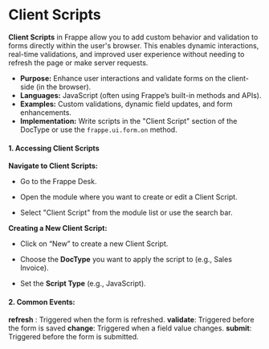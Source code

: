 #  Client Scripts

**Client Scripts** in Frappe allow you to add custom behavior and validation to forms directly within the user's browser. This enables dynamic interactions, real-time validations, and improved user experience without needing to refresh the page or make server requests.

-   **Purpose:** Enhance user interactions and validate forms on the client-side (in the browser).
-   **Languages:** JavaScript (often using Frappe’s built-in methods and APIs).
-   **Examples:** Custom validations, dynamic field updates, and form enhancements.
-   **Implementation:** Write scripts in the "Client Script" section of the DocType or use the `frappe.ui.form.on` method.

#### **1. Accessing Client Scripts**

   **Navigate to Client Scripts:**
    
    
 - Go to the Frappe Desk.
       
 - Open the module where you want to create or edit a Client Script.
           
 - Select "Client Script" from the module list or use the
   search bar.

 **Creating a New Client Script:**
    
    
 - Click on “New” to create a new Client Script.

    

 - Choose the **DocType** you want to apply the script to (e.g., Sales
   Invoice).

 - Set the **Script Type** (e.g., JavaScript).

#### **2. Common Events:**
    
    
**refresh** : Triggered when the form is refreshed.
**validate**: Triggered before the form is saved
**change**: Triggered when a field value changes.
**submit**: Triggered before the form is submitted.

<!--stackedit_data:
eyJoaXN0b3J5IjpbLTE3NzI3NjExMDAsNzMwOTk4MTE2XX0=
-->